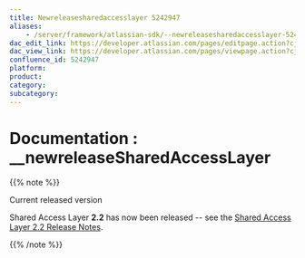 ```yaml
---
title: Newreleasesharedaccesslayer 5242947
aliases:
    - /server/framework/atlassian-sdk/--newreleasesharedaccesslayer-5242947.html
dac_edit_link: https://developer.atlassian.com/pages/editpage.action?cjm=wozere&pageId=5242947
dac_view_link: https://developer.atlassian.com/pages/viewpage.action?cjm=wozere&pageId=5242947
confluence_id: 5242947
platform:
product:
category:
subcategory:
---
```

# Documentation : \_\_newreleaseSharedAccessLayer

{{% note %}}

Current released version

Shared Access Layer **2.2** has now been released -- see the <a href="/pages/createpage.action?spaceKey=SAL&amp;title=Shared+Access+Layer+2.2+Release+Notes" class="createlink">Shared Access Layer 2.2 Release Notes</a>.

{{% /note %}}
















































































































































































































































































































